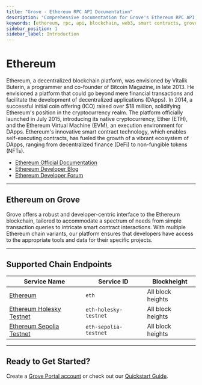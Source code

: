 ```yaml
---
title: "Grove - Ethereum RPC API Documentation"
description: "Comprehensive documentation for Grove's Ethereum RPC API, covering endpoint details and integration strategies for blockchain developers."
keywords: [ethereum, rpc, api, blockchain, web3, smart contracts, grove, pocket, pokt]
sidebar_position: 1
sidebar_label: Introduction
---
```


# Ethereum

Ethereum, a decentralized blockchain platform, was envisioned by Vitalik Buterin, a programmer and co-founder of Bitcoin Magazine, in late 2013. He envisioned a platform that could go beyond mere financial transactions and facilitate the development of decentralized applications (DApps). In 2014, a successful initial coin offering (ICO) raised over $18 million, solidifying Ethereum's position in the cryptocurrency realm. The platform officially launched in July 2015, introducing its native cryptocurrency, Ether (ETH), and the Ethereum Virtual Machine (EVM), an execution environment for DApps. Ethereum's innovative smart contract technology, which enables self-executing contracts, has fueled the growth of a vibrant ecosystem of DApps, ranging from decentralized finance (DeFi) to non-fungible tokens (NFTs).

- [Ethereum Official Documentation](https://ethereum.org/en/developers/docs/)
- [Ethereum Developer Blog](https://blog.ethereum.org/)
- [Ethereum Developer Forum](https://ethereum.org/en/community/)

---

## Ethereum on Grove

Grove offers a robust and developer-centric interface to the Ethereum blockchain, tailored to accommodate a spectrum of needs from simple transaction queries to intricate smart contract interactions. With multiple Ethereum chain variants, our platform ensures that developers have access to the appropriate tools and data for their specific projects.

---

## Supported Chain Endpoints

| Service Name                                              | Service ID                 | Blockheight          |
| --------------------------------------------------------- | -------------------------- | -------------------- |
| [Ethereum](./endpoints/eth)               | `eth`              | All block heights  |
| [Ethereum Holesky Testnet](./endpoints/eth-holesky-testnet)               | `eth-holesky-testnet` | All block heights    |
| [Ethereum Sepolia Testnet](./endpoints/eth-sepolia-testnet)                   | `eth-sepolia-testnet`                  | All block heights  |



---

## Ready to Get Started?

Create a [Grove Portal account](https://portal.grove.city) or check out our [Quickstart Guide](/guides/getting-started/quickstart).
